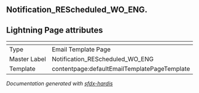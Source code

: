 ## Notification_REScheduled_WO_ENG.

## Lightning Page attributes

|<!-- -->|<!-- -->|
|:---|:---|
|Type| Email Template Page|
|Master Label|Notification_REScheduled_WO_ENG|
|Template|contentpage:defaultEmailTemplatePageTemplate|




<!-- Page description -->


_Documentation generated with [sfdx-hardis](https://sfdx-hardis.cloudity.com)_
